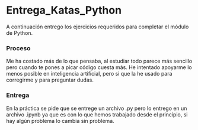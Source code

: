 # Entrega_Katas_Python

A continuación entrego los ejercicios requeridos para completar el módulo de Python. 

### Proceso

Me ha costado más de lo que pensaba, al estudiar todo parece más sencillo pero cuando te pones a picar código cuesta más. He intentado apoyarme lo menos posible en inteligencia artificial, pero si que la he usado para corregirme y para preguntar dudas.

### Entrega

En la práctica se pide que se entrege un archivo .py pero lo entrego en un archivo .ipynb ya que es con lo que hemos trabajado desde el principio, si hay algún problema lo cambia sin problema.
